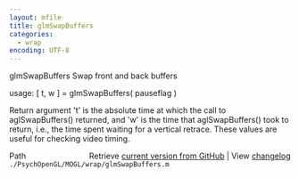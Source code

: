```yaml
---
layout: mfile
title: glmSwapBuffers
categories:
  - wrap
encoding: UTF-8
---
```


glmSwapBuffers  Swap front and back buffers

usage:  [ t, w ] = glmSwapBuffers( pauseflag )

Return argument 't' is the absolute time at which the call to
aglSwapBuffers() returned, and 'w' is the time that aglSwapBuffers()
took to return, i.e., the time spent waiting for a vertical retrace.
These values are useful for checking video timing.


<div class="code_header" style="text-align:right;">
  <span style="float:left;">Path&nbsp;&nbsp;</span> <span class="counter">Retrieve <a href=
  "https://raw.github.com/Psychtoolbox-3/Psychtoolbox-3/beta/./PsychOpenGL/MOGL/wrap/glmSwapBuffers.m">current version from GitHub</a> | View <a href=
  "https://github.com/Psychtoolbox-3/Psychtoolbox-3/commits/beta/./PsychOpenGL/MOGL/wrap/glmSwapBuffers.m">changelog</a></span>
</div>
<div class="code">
  <code>./PsychOpenGL/MOGL/wrap/glmSwapBuffers.m</code>
</div>

